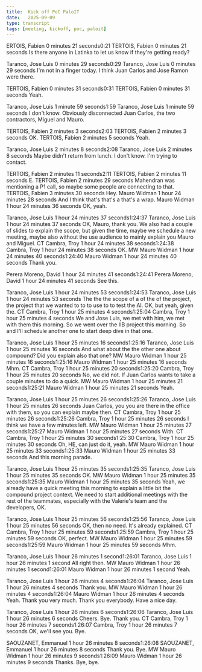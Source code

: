 ```yaml
---
title:  Kick off PoC PaloIT
date:   2025-09-09
type: transcript
tags: [meeting, kickoff, poc, paloit]
---
```


ERTOIS, Fabien
0 minutes 21 seconds0:21
TERTOIS, Fabien 0 minutes 21 seconds
Is there anyone in Latinka to let us know if they're getting ready?

Taranco, Jose Luis
0 minutes 29 seconds0:29
Taranco, Jose Luis 0 minutes 29 seconds
I'm not in a finger today. I think Juan Carlos and Jose Ramon were there.

TERTOIS, Fabien
0 minutes 31 seconds0:31
TERTOIS, Fabien 0 minutes 31 seconds
Yeah.

Taranco, Jose Luis
1 minute 59 seconds1:59
Taranco, Jose Luis 1 minute 59 seconds
I don't know. Obviously disconnected Juan Carlos, the two contractors, Miguel and Mauro.

TERTOIS, Fabien
2 minutes 3 seconds2:03
TERTOIS, Fabien 2 minutes 3 seconds
OK.
TERTOIS, Fabien 2 minutes 5 seconds
Yeah.

Taranco, Jose Luis
2 minutes 8 seconds2:08
Taranco, Jose Luis 2 minutes 8 seconds
Maybe didn't return from lunch. I don't know. I'm trying to contact.

TERTOIS, Fabien
2 minutes 11 seconds2:11
TERTOIS, Fabien 2 minutes 11 seconds
E.
TERTOIS, Fabien 2 minutes 29 seconds
Mahendran was mentioning a P1 call, so maybe some people are connecting to that.
TERTOIS, Fabien 3 minutes 30 seconds
Hey.
Mauro Widman 1 hour 24 minutes 28 seconds
And I think that's that's a that's a wrap.
Mauro Widman 1 hour 24 minutes 36 seconds
OK, yeah.

Taranco, Jose Luis
1 hour 24 minutes 37 seconds1:24:37
Taranco, Jose Luis 1 hour 24 minutes 37 seconds
OK, Mauro, thank you. We also had a couple of slides to explain the scope, but given the time, maybe we schedule a new meeting, maybe also without the use audience to mainly explain you Mauro and Miguel.
CT
Cambra, Troy
1 hour 24 minutes 38 seconds1:24:38
Cambra, Troy 1 hour 24 minutes 38 seconds
OK.
MW
Mauro Widman
1 hour 24 minutes 40 seconds1:24:40
Mauro Widman 1 hour 24 minutes 40 seconds
Thank you.

Perera Moreno, David
1 hour 24 minutes 41 seconds1:24:41
Perera Moreno, David 1 hour 24 minutes 41 seconds
See this.

Taranco, Jose Luis
1 hour 24 minutes 53 seconds1:24:53
Taranco, Jose Luis 1 hour 24 minutes 53 seconds
The the the scope of a of the of the project, the project that we wanted to to to use to to test the AI. OK, but yeah, given the.
CT
Cambra, Troy
1 hour 25 minutes 4 seconds1:25:04
Cambra, Troy 1 hour 25 minutes 4 seconds
We and Jose Luis, we met with him, we met with them this morning. So we went over the IIB project this morning. So and I'll schedule another one to start deep dive in that one.

Taranco, Jose Luis
1 hour 25 minutes 16 seconds1:25:16
Taranco, Jose Luis 1 hour 25 minutes 16 seconds
And what about the the other one about compound? Did you explain also that one?
MW
Mauro Widman
1 hour 25 minutes 16 seconds1:25:16
Mauro Widman 1 hour 25 minutes 16 seconds
Mhm.
CT
Cambra, Troy
1 hour 25 minutes 20 seconds1:25:20
Cambra, Troy 1 hour 25 minutes 20 seconds
No, we did not. If Juan Carlos wants to take a couple minutes to do a quick.
MW
Mauro Widman
1 hour 25 minutes 21 seconds1:25:21
Mauro Widman 1 hour 25 minutes 21 seconds
Yeah.

Taranco, Jose Luis
1 hour 25 minutes 26 seconds1:25:26
Taranco, Jose Luis 1 hour 25 minutes 26 seconds
Juan Carlos, you you are there in the office with them, so you can explain maybe then.
CT
Cambra, Troy
1 hour 25 minutes 26 seconds1:25:26
Cambra, Troy 1 hour 25 minutes 26 seconds
I think we have a few minutes left.
MW
Mauro Widman
1 hour 25 minutes 27 seconds1:25:27
Mauro Widman 1 hour 25 minutes 27 seconds
With.
CT
Cambra, Troy
1 hour 25 minutes 30 seconds1:25:30
Cambra, Troy 1 hour 25 minutes 30 seconds
Oh, HE, can just do it, yeah.
MW
Mauro Widman
1 hour 25 minutes 33 seconds1:25:33
Mauro Widman 1 hour 25 minutes 33 seconds
And this morning parade.

Taranco, Jose Luis
1 hour 25 minutes 35 seconds1:25:35
Taranco, Jose Luis 1 hour 25 minutes 35 seconds
OK.
MW
Mauro Widman
1 hour 25 minutes 35 seconds1:25:35
Mauro Widman 1 hour 25 minutes 35 seconds
Yeah, we already have a quick meeting this morning to explain a little bit the compound project context. We need to start additional meetings with the rest of the teammates, especially with the Valerie's team and the developers, OK.

Taranco, Jose Luis
1 hour 25 minutes 56 seconds1:25:56
Taranco, Jose Luis 1 hour 25 minutes 56 seconds
OK, then no need. It's already explained.
CT
Cambra, Troy
1 hour 25 minutes 59 seconds1:25:59
Cambra, Troy 1 hour 25 minutes 59 seconds
OK, perfect.
MW
Mauro Widman
1 hour 25 minutes 59 seconds1:25:59
Mauro Widman 1 hour 25 minutes 59 seconds
Mhm.

Taranco, Jose Luis
1 hour 26 minutes 1 second1:26:01
Taranco, Jose Luis 1 hour 26 minutes 1 second
All right then.
MW
Mauro Widman
1 hour 26 minutes 1 second1:26:01
Mauro Widman 1 hour 26 minutes 1 second
Yeah.

Taranco, Jose Luis
1 hour 26 minutes 4 seconds1:26:04
Taranco, Jose Luis 1 hour 26 minutes 4 seconds
Thank you.
MW
Mauro Widman
1 hour 26 minutes 4 seconds1:26:04
Mauro Widman 1 hour 26 minutes 4 seconds
Yeah. Thank you very much. Thank you everybody. Have a nice day.

Taranco, Jose Luis
1 hour 26 minutes 6 seconds1:26:06
Taranco, Jose Luis 1 hour 26 minutes 6 seconds
Cheers. Bye. Thank you.
CT
Cambra, Troy
1 hour 26 minutes 7 seconds1:26:07
Cambra, Troy 1 hour 26 minutes 7 seconds
OK, we'll see you. Bye.

SAOUZANET, Emmanuel
1 hour 26 minutes 8 seconds1:26:08
SAOUZANET, Emmanuel 1 hour 26 minutes 8 seconds
Thank you. Bye.
MW
Mauro Widman
1 hour 26 minutes 9 seconds1:26:09
Mauro Widman 1 hour 26 minutes 9 seconds
Thanks. Bye, bye.